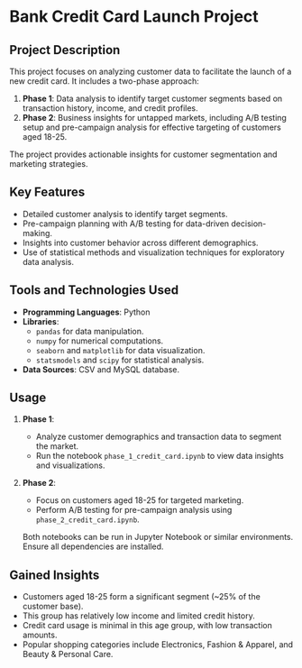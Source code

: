 
# Bank Credit Card Launch Project

## Project Description
This project focuses on analyzing customer data to facilitate the launch of a new credit card. It includes a two-phase approach:

1. **Phase 1**: Data analysis to identify target customer segments based on transaction history, income, and credit profiles.
2. **Phase 2**: Business insights for untapped markets, including A/B testing setup and pre-campaign analysis for effective targeting of customers aged 18-25.

The project provides actionable insights for customer segmentation and marketing strategies.

## Key Features
- Detailed customer analysis to identify target segments.
- Pre-campaign planning with A/B testing for data-driven decision-making.
- Insights into customer behavior across different demographics.
- Use of statistical methods and visualization techniques for exploratory data analysis.

## Tools and Technologies Used
- **Programming Languages**: Python
- **Libraries**: 
  - `pandas` for data manipulation.
  - `numpy` for numerical computations.
  - `seaborn` and `matplotlib` for data visualization.
  - `statsmodels` and `scipy` for statistical analysis.
- **Data Sources**: CSV and MySQL database.

## Usage
1. **Phase 1**: 
   - Analyze customer demographics and transaction data to segment the market.
   - Run the notebook `phase_1_credit_card.ipynb` to view data insights and visualizations.

2. **Phase 2**: 
   - Focus on customers aged 18-25 for targeted marketing.
   - Perform A/B testing for pre-campaign analysis using `phase_2_credit_card.ipynb`.

   Both notebooks can be run in Jupyter Notebook or similar environments. Ensure all dependencies are installed.

## Gained Insights
- Customers aged 18-25 form a significant segment (~25% of the customer base).
- This group has relatively low income and limited credit history.
- Credit card usage is minimal in this age group, with low transaction amounts.
- Popular shopping categories include Electronics, Fashion & Apparel, and Beauty & Personal Care.

